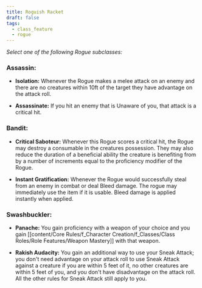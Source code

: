 ```yaml
---
title: Roguish Racket
draft: false
tags:
  - class_feature
  - rogue
---
```

*Select one of the following Rogue subclasses:*

### **Assassin:**

- **Isolation:** Whenever the Rogue makes a melee attack on an enemy and there are no creatures within 10ft of the target they have advantage on the attack roll.

- **Assassinate:** If you hit an enemy that is Unaware of you, that attack is a critical hit.

### **Bandit:**

- **Critical Saboteur:** Whenever this Rogue scores a critical hit, the Rogue may destroy a consumable in the creatures possession. They may also reduce the duration of a beneficial ability the creature is benefiting from by a number of increments equal to the proficiency modifier of the Rogue.

- **Instant Gratification:** Whenever the Rogue would successfully steal from an enemy in combat or deal Bleed damage. The rogue may immediately use the item if it is usable. Bleed damage is applied instantly when applied.

### **Swashbuckler:**

- **Panache:** You gain proficiency with a weapon of your choice and you gain [[content/Core Rules/f_Character Creation/f_Classes/Class Roles/Role Features/Weapon Mastery]] with that weapon.

- **Rakish Audacity:** You gain an additional way to use your Sneak Attack; you don't need advantage on your attack roll to use Sneak Attack against a creature if you are within 5 feet of it, no other creatures are within 5 feet of you, and you don't have disadvantage on the attack roll. All the other rules for Sneak Attack still apply to you.